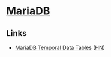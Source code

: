 # [MariaDB](https://mariadb.com/)

## Links

- [MariaDB Temporal Data Tables](https://mariadb.com/kb/en/temporal-data-tables/) ([HN](https://news.ycombinator.com/item?id=23808444))
